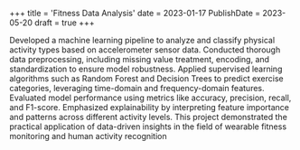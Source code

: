 +++
title = 'Fitness Data Analysis'
date = 2023-01-17
PublishDate = 2023-05-20
draft = true
+++

Developed a machine learning pipeline to analyze and classify physical activity types based on accelerometer sensor data. Conducted thorough data preprocessing, including missing value treatment, encoding, and standardization to ensure model robustness. Applied supervised learning algorithms such as Random Forest and Decision Trees to predict exercise categories, leveraging time-domain and frequency-domain features. Evaluated model performance using metrics like accuracy, precision, recall, and F1-score. Emphasized explainability by interpreting feature importance and patterns across different activity levels. This project demonstrated the practical application of data-driven insights in the field of wearable fitness monitoring and human activity recognition

